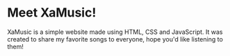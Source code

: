 # Meet XaMusic!

XaMusic is a simple website made using HTML, CSS and JavaScript. It was created to share my favorite songs to everyone, hope you'd like listening to them!
